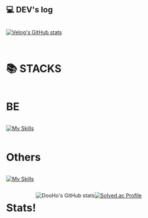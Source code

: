
<!--
**ODooHo/ODooHO** is a ✨ _special_ ✨ repository because its `README.md` (this file) appears on your GitHub profile.

Here are some ideas to get you started:

- 🔭 I’m currently working on ...
- 🌱 I’m currently learning ...
- 👯 I’m looking to collaborate on ...
- 🤔 I’m looking for help with ...
- 💬 Ask me about ...
- 📫 How to reach me: ...
- 😄 Pronouns: ...
- ⚡ Fun fact: ...
-->
## 💻 DEV's log 
<div style="display:flex; flex-direction:row;">
        <a href="https://velog.io/@dhengh0205"></a>
<!--         <a href="https://doohopp.notion.site/c4ed26832dfe418cac420e32272a529f?pvs=4" target="_blank"><img src="https://img.shields.io/badge/notion-000000?style=for-the-badge&logo=notion&logoColor=white"/></a> -->
        
 [![Velog's GitHub stats](https://velog-readme-stats.vercel.app/api?name=dhengh0205)](https://github.com/dhengh0205/velog-readme-stats)
</div>
<br>
<div style="display:flex; flex-direction:row;"><h1>📚 STACKS</h1></div>

<div style="display:flex; flex-direction:row;"><h1>BE</h1></div>

[![My Skills](https://skillicons.dev/icons?i=java,kotlin,spring,mysql,postgres,mongodb,redis,kafka,selenium)](https://skillicons.dev)

<div style="display:flex; flex-direction:row;"><h1>Others</h1></div>

[![My Skills](https://skillicons.dev/icons?i=docker,aws,gcp,githubactions,react,vue)](https://skillicons.dev)


<div style="display:flex; flex-direction:row;">
<h1>Stats!</h1>

![DooHo's GitHub stats](https://github-readme-stats.vercel.app/api?username=ODooHo&show_icons=true&theme=swift) 

[![Solved.ac Profile](http://mazassumnida.wtf/api/v2/generate_badge?boj=dhengh0205)](https://solved.ac/dhengh0205/)

</div>
